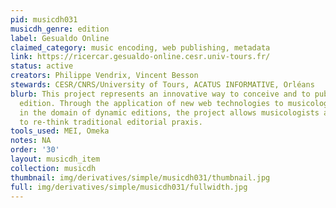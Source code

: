 ```yaml
---
pid: musicdh031
musicdh_genre: edition
label: Gesualdo Online
claimed_category: music encoding, web publishing, metadata
link: https://ricercar.gesualdo-online.cesr.univ-tours.fr/
status: active
creators: Philippe Vendrix, Vincent Besson
stewards: CESR/CNRS/University of Tours, ACATUS INFORMATIVE, Orléans
blurb: This project represents an innovative way to conceive and to publish a musical
  edition. Through the application of new web technologies to musicology, in particular
  in the domain of dynamic editions, the project allows musicologists and editors
  to re-think traditional editorial praxis.
tools_used: MEI, Omeka
notes: NA
order: '30'
layout: musicdh_item
collection: musicdh
thumbnail: img/derivatives/simple/musicdh031/thumbnail.jpg
full: img/derivatives/simple/musicdh031/fullwidth.jpg
---
```

